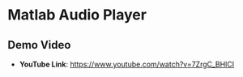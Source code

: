 # Matlab Audio Player

## Demo Video

- **YouTube Link**: https://www.youtube.com/watch?v=7ZrgC_BHlCI

